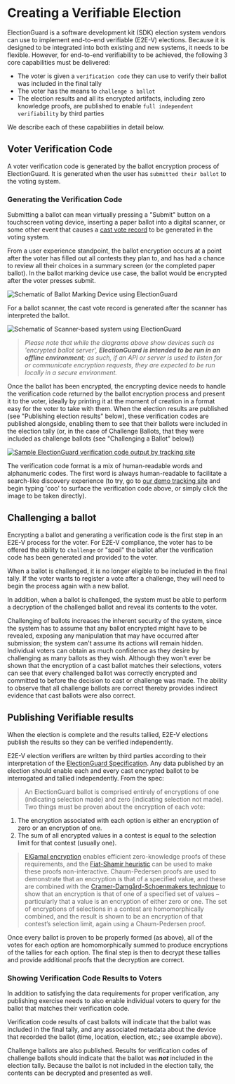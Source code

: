 # Creating a Verifiable Election

ElectionGuard is a software development kit (SDK) election system vendors can use to implement end-to-end verifiable (E2E-V) elections.  Because it is designed to be integrated into both existing and new systems, it needs to be flexible. However, for end-to-end verifiability to be achieved, the following 3 core capabilities must be delivered:

* The voter is given a ```verification code``` they can use to verify their ballot was included in the final tally
* The voter has the means to ```challenge a ballot```
* The election results and all its encrypted artifacts, including zero knowledge proofs, are published to enable ```full independent verifiability``` by third parties
  
We describe each of these capabilities in detail below.

## Voter Verification Code

A voter verification code is generated by the ballot encryption process of ElectionGuard. It is generated when the user has ```submitted their ballot``` to the voting system.  

### Generating the Verification Code

Submitting a ballot can mean virtually pressing a "Submit" button on a touchscreen voting device, inserting a paper ballot into a digital scanner, or some other event that causes a [cast vote record](https://github.com/usnistgov/CastVoteRecords) to be generated in the voting system.

From a user experience standpoint, the ballot encryption occurs at a point after the voter has filled out all contests they plan to, and has had a chance to review all their choices in a summary screen (or the completed paper ballot).  In the ballot marking device use case, the ballot would be encrypted after the voter presses submit.

![Schematic of Ballot Marking Device using ElectionGuard](https://res.cloudinary.com/electionguard/image/upload/v1596565406/eg-bmd-integration-2_qnar1h.png)

For a ballot scanner, the cast vote record is generated after the scanner has interpreted the ballot.

![Schematic of Scanner-based system using ElectionGuard](https://res.cloudinary.com/electionguard/image/upload/v1596565608/eg-scanner-integration_zprscw.png)

> *Please note that while the diagrams above show devices such as 'encrypted ballot server', __ElectionGuard is intended to be run in an offline environment__; as such, if an API or server is used to listen for or communicate encryption requests, they are expected to be run locally in a secure environment.*

Once the ballot has been encrypted, the encrypting device needs to handle the verification code returned by the ballot encryption process and present it to the voter, ideally by printing it at the moment of creation in a format easy for the voter to take with them.  When the election results are published (see "Publishing election results" below), these verification codes are published alongside, enabling them to see that their ballots were included in the election tally (or, in the case of Challenge Ballots, that they were included as challenge ballots (see "Challenging a Ballot" below))

[![Sample ElectionGuard verification code output by tracking site](https://res.cloudinary.com/electionguard/image/upload/v1596647319/verification-code_k82e8f.jpg)](https://demo.electionguard.vote/track/cook%207HMCG%20notion%209329D%20bandwidth%2099DCF%20mist%207M792%20panpipe%20BF7C9%20corsage%204CMGC%20privilege%2044J47%20daybed%20GBH74)

The verification code format is a mix of human-readable words and alphanumeric codes. The first word is always human-readable to facilitate a search-like discovery experience (to try, go to [our demo tracking site](https://demo.electionguard.vote) and begin typing 'coo' to surface the verification code above, or simply click the image to be taken directly).

## Challenging a ballot

Encrypting a ballot and generating a verification code is the first step in an E2E-V process for the voter. For E2E-V compliance, the voter has to be offered the ability to ```challenge``` or "spoil" the ballot after the verification code has been generated and provided to the voter.

When a ballot is challenged, it is no longer eligible to be included in the final tally. If the voter wants to register a vote after a challenge, they will need to begin the process again with a new ballot.

In addition, when a ballot is challenged, the system must be able to perform a decryption of the challenged ballot and reveal its contents to the voter.

Challenging of ballots increases the inherent security of the system, since the system has to assume that any ballot encrypted might have to be revealed, exposing any manipulation that may have occurred after submission; the system can't assume its actions will remain hidden. Individual voters can obtain as much confidence as they desire by challenging as many ballots as they wish.  Although they won't ever be shown that the encryption of a cast ballot matches their selections, voters can see that every challenged ballot was correctly encrypted and committed to before the decision to cast or challenge was made. The ability to observe that all challenge ballots are correct thereby provides indirect evidence that cast ballots were also correct.

## Publishing Verifiable results

When the election is complete and the results tallied, E2E-V elections publish the results so they can be verified independently.

E2E-V election verifiers are written by third parties according to their interpretation of the [ElectionGuard Specification](https://raw.githubusercontent.com/wiki/microsoft/electionguard/Informal/ElectionGuardSpecificationV0.85.pdf). Any data published by an election should enable each and every cast encrypted ballot to be interrogated and tallied independently. From the spec:

> An ElectionGuard ballot is comprised entirely of encryptions of one (indicating selection made) and zero (indicating selection not made). Two things must be proven about the encryption of each vote:
>
1. The encryption associated with each option is either an encryption of zero or an encryption of one.
2. The sum of all encrypted values in a contest is equal to the selection limit for that contest (usually one).

> [ElGamal encryption](https://en.wikipedia.org/wiki/ElGamal_encryption) enables efficient zero-knowledge proofs of these requirements, and the [Fiat-Shamir heuristic](https://en.wikipedia.org/wiki/Fiat%E2%80%93Shamir_heuristic) can be used to make these proofs non-interactive.  Chaum-Pedersen proofs are used to demonstrate that an encryption is that of a specified value, and these are combined with the [Cramer-Damgård-Schoenmakers technique](https://www.win.tue.nl/~berry/papers/crypto94.pdf) to show that an encryption is that of one of a specified set of values –particularly that a value is an encryption of either zero or one.  The set of encryptions of selections in a contest are homomorphically combined, and the result is shown to be an encryption of that contest’s selection limit, again using a Chaum-Pedersen proof.

Once every ballot is proven to be properly formed (as above), all of the votes for each option are homomorphically summed to produce encryptions of the tallies for each option.  The final step is then to decrypt these tallies and provide additional proofs that the decryption are correct.

### Showing Verification Code Results to Voters

In addition to satisfying the data requirements for proper verification, any publishing exercise needs to also enable individual voters to query for the ballot that matches their verification code.

Verification code results of cast ballots will indicate that the ballot was included in the final tally, and any associated metadata about the device that recorded the ballot (time, location, election, etc.; see example above).

Challenge ballots are also published. Results for verification codes of challenge ballots should indicate that the ballot was ***not*** included in the election tally. Because the ballot is not included in the election tally, the contents can be decrypted and presented as well.

